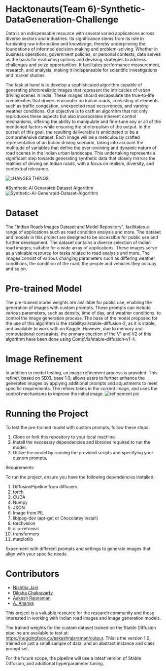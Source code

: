 # Hacktonauts(Team 6)-Synthetic-DataGeneration-Challenge

Data is an indispensable resource with several varied applications across diverse sectors and industries. Its significance stems from its role in furnishing raw information and knowledge, thereby underpinning the foundations of informed decision-making and problem-solving. Whether in business operations, government policies, or personal contexts, data serves as the basis for evaluating options and devising strategies to address challenges and seize opportunities. It facilitates performance measurement, research, and analysis, making it indispensable for scientific investigations and market studies.


The task at hand is to develop a sophisticated algorithm capable of generating photorealistic images that represent the intricacies of urban driving scenes in India. These images should encapsulate the true-to-life complexities that drivers encounter on Indian roads, consisting of elements such as traffic congestion, unexpected road occurrences, and varying weather conditions. Our objective is to craft an algorithm that not only reproduces these aspects but also incorporates inherent control mechanisms, offering the ability to manipulate and fine-tune any or all of the mentioned factors while ensuring the photorealism of the output. In the pursuit of this goal, the resulting deliverable is anticipated to be a comprehensive dataset. Each image will be a meticulously crafted representation of an Indian driving scenario, taking into account the multitude of variables that define the ever-evolving and dynamic nature of road scenes in the Indian urban landscape. This undertaking represents a significant step towards generating synthetic data that closely mirrors the realities of driving on Indian roads, with a focus on realism, diversity, and contextual relevance.

![cHANGES THINGS](https://github.com/diksha-ashkid/Hacktonauts-Synthetic-AI-Generated-Dataset-Algorithm/assets/89176434/6dc815aa-17ed-4d04-a0b5-3a5eca6d0182)

#Synthetic AI Generated Dataset Algorithm
![Synthetic-AI-Generated-Dataset-Algorithm](https://github.com/2002nishthajain/Synthetic-AI-Generated-Dataset-Algorithm/assets/79302868/e0c5011c-36f3-48f0-ab89-03c5f139eb8d)


# Dataset

The "Indian Roads Images Dataset and Model Repository",  facilitates a range of applications such as road condition analysis and more. The dataset and models in this project are designed to be accessible for public use and further development.
The dataset contains a diverse selection of Indian road images, suitable for a wide array of applications. These images serve as a valuable resource for tasks related to road analysis and more. The images consist of various changing parameters such as differing weather conditions, the condition of the road, the people and vehicles they occupy and so on. 


# Pre-trained Model

The pre-trained model weights are available for public use, enabling the generation of images with custom prompts. These prompts can include various parameters, such as density, time of day, and weather conditions, to control the image generation process. The base of the model proposed for the use of this algorithm is the stabilityai/stable-diffusion-2, as it is stable, and available to work with on Kaggle. However, due to memory and computational constraints, the primary exection of the V1 and V2 of this algorithm have been done using CompVis/stable-diffusion-v1-4.

# Image Refinement

In addition to model testing, an image refinement process is provided. This refiner, based on SDXL base 1.0, allows users to further enhance the generated images by applying additional prompts and adjustments to meet specific requirements. The refiner takes in the current image, and uses the control mechanisms to improve the initial image.
![refinement pic](https://github.com/diksha-ashkid/Hacktonauts-Synthetic-AI-Generated-Dataset-Algorithm/assets/89176434/92edf633-f416-4e28-bbf5-8fe048e3f0c4)




# Running the Project

To test the pre-trained model with custom prompts, follow these steps:

1. Clone or fork this repository to your local machine.
2. Install the necessary dependencies and libraries required to run the model.
3. Utilize the model by running the provided scripts and specifying your custom prompts.

Requirements

To run the project, ensure you have the following dependencies installed:

1. DiffusionPipeline from diffusers
2. torch
3. CUDA
4. Numpy
5. JSON
6. Image from PIL
7. libjpeg-dev (apt-get or Chocolatey install)
8. torchvision
9. clip-retrieval
10. transformers
12. matplotlib

Experiment with different prompts and settings to generate images that align with your specific needs.

# Contributors
 * [Nishtha Jain](https://github.com/2002nishthajain)
 * [Diksha Chakravarty](https://github.com/diksha-ashkid)
 * [Aakash Rajaraman](https://github.com/aakashrajaraman)
 * [A. Ananya](https://github.com/Annie-09)

This project is a valuable resource for the research community and those interested in working with Indian road images and image generation models.

The trained weights for the custom dataset trained on the Stable Diffusion pipeline are available to test at: https://huggingface.co/aakashrajaraman/output. This is the version 1.0, trained on just a small sample of data, and an abstract instance and class prompt set. 

For the future scope, the pipeline will use a latest version of Stable Diffusion, and additional hyperparameter tuning.
